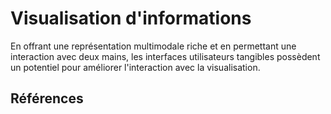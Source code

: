 # Visualisation d'informations

En offrant une représentation multimodale riche et en permettant une interaction avec deux mains, les interfaces utilisateurs tangibles possèdent un potentiel pour améliorer l'interaction avec la visualisation.

## Références 